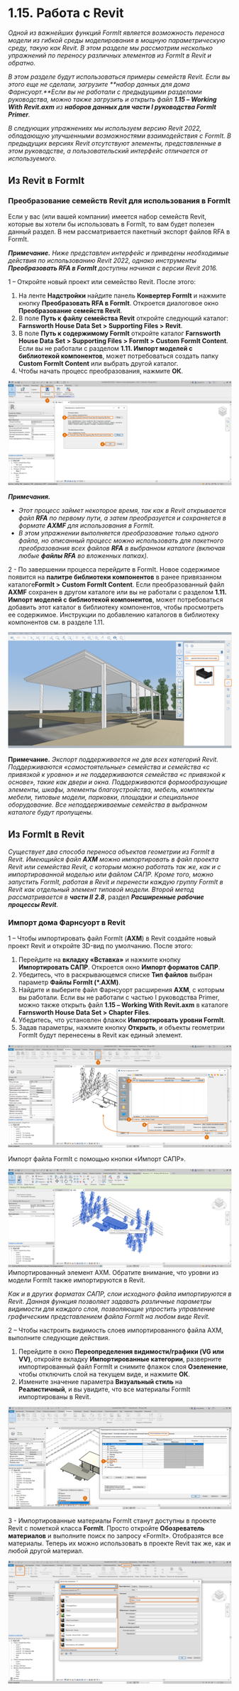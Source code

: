 # 1.15. Работа с Revit

_Одной из важнейших функций FormIt является возможность переноса модели из гибкой среды моделирования в мощную параметрическую среду, такую как Revit. В этом разделе мы рассмотрим несколько упражнений по переносу различных элементов из FormIt в Revit и обратно._

_В этом разделе будут использоваться примеры семейств Revit. Если вы этого еще не сделали, загрузите **набор данных для дома Фарнсуорт.**Если вы не работали с предыдущими разделами руководства, можно также загрузить и открыть файл **1.15 – Working With Revit.axm** из **наборов данных для части I руководства FormIt Primer**._

_В следующих упражнениях мы используем версию Revit 2022, обладающую улучшенными возможностями взаимодействия с FormIt. В предыдущих версиях Revit отсутствуют элементы, представленные в этом руководстве, а пользовательский интерфейс отличается от используемого._

## Из Revit в FormIt

### Преобразование семейств Revit для использования в FormIt

Если у вас \(или вашей компании\) имеется набор семейств Revit, которые вы хотели бы использовать в FormIt, то вам будет полезен данный раздел. В нем рассматривается пакетный экспорт файлов RFA в FormIt.

_**Примечание.**_ _Ниже представлен интерфейс и приведены необходимые действия по использованию Revit 2022, однако инструменты_ _**Преобразовать RFA в FormIt**_ _доступны начиная с версии Revit 2016._

1 – Откройте новый проект или семейство Revit. После этого:

1. На ленте **Надстройки** найдите панель **Конвертер FormIt** и нажмите кнопку **Преобразовать RFA в FormIt**. Откроется диалоговое окно **Преобразование семейств Revit**.
2. В поле **Путь к файлу семейства Revit** откройте следующий каталог: **Farnsworth House Data Set &gt; Supporting Files &gt; Revit**.
3. В поле **Путь к содержимому FormIt** откройте каталог **Farnsworth House Data Set &gt; Supporting Files &gt; FormIt &gt; Custom FormIt Content**. Если вы не работали с разделом **1.11. Импорт моделей с библиотекой компонентов**, может потребоваться создать папку **Custom FormIt Content** или выбрать другой каталог.
4. Чтобы начать процесс преобразования, нажмите **ОК**.

![](../../.gitbook/assets/0%20%2823%29.png)

_**Примечания.**_

* _Этот процесс займет некоторое время, так как в Revit открывается файл __**RFA**__ по первому пути, а затем преобразуется и сохраняется в формате_ _**AXMF**_ _для использования в FormIt._
* _В этом упражнении выполняется преобразование только одного файла, но описанный процесс можно использовать для пакетного преобразования всех файлов_ _**RFA**_ _в выбранном каталоге \(включая любые_ _**файлы RFA**_ _во вложенных папках\)._

2 - По завершении процесса перейдите в FormIt. Новое содержимое появится на **палитре библиотеки компонентов** в ранее привязанном каталоге**FormIt &gt;** **Custom FormIt Content**. Если преобразованный файл **AXMF** сохранен в другом каталоге или вы не работали с разделом **1.11. Импорт моделей с библиотекой компонентов**, может потребоваться добавить этот каталог в библиотеку компонентов, чтобы просмотреть ее содержимое. Инструкции по добавлению каталогов в библиотеку компонентов см. в разделе 1.11.

![](../../.gitbook/assets/1%20%2824%29.png)‌

**Примечание.** _Экспорт поддерживается не для всех категорий Revit. Поддерживаются «самостоятельные» семейства и семейства «с привязкой к уровню» и не поддерживаются семейства «с привязкой к основе», такие как двери и окна. Поддерживаются формообразующие элементы, шкафы, элементы благоустройства, мебель, комплекты мебели, типовые модели, парковки, площадки и специальное оборудование. Все неподдерживаемые семейства в выбранном каталоге будут пропущены._

## Из FormIt в Revit

_Существует два способа переноса объектов геометрии из FormIt в Revit. Имеющийся файл_ _**AXM** можно импортировать в файл проекта Revit или семейства Revit, с которым можно работать так же, как и с импортированной моделью или файлом САПР. Кроме того, можно запустить FormIt, работая в Revit и перенести каждую группу FormIt в Revit как отдельный элемент типовой модели. Второй метод рассматривается в **части II** **2.8**_, раздел _**Расширенные рабочие процессы Revit**._

### Импорт дома Фарнсуорт в Revit

1 – Чтобы импортировать файл FormIt \(**AXM**\) в Revit создайте новый проект Revit и откройте 3D-вид по умолчанию. После этого:

1. Перейдите на **вкладку «Вставка»** и нажмите кнопку **Импортировать САПР**. Откроется окно **Импорт форматов САПР**.
2. Убедитесь, что в раскрывающемся списке **Тип файлов** выбран параметр **Файлы FormIt \(\*.AXM\)**.
3. Найдите и выберите файл Фарнсуорт расширения **AXM**, с которым вы работали. Если вы не работали с частью I руководства Primer, можно также открыть файл **1.15 – Working With Revit.axm** в каталоге **Farnsworth House Data Set &gt; Chapter Files**.
4. Убедитесь, что установлен флажок **Импортировать уровни FormIt**.
5. Задав параметры, нажмите кнопку **Открыть**, и объекты геометрии FormIt будут перенесены в Revit как единый элемент.

![](../../.gitbook/assets/2%20%2824%29.png)

Импорт файла FormIt с помощью кнопки «Импорт САПР».

![](../../.gitbook/assets/3%20%2821%29.png)  Импортированный элемент AXM. Обратите внимание, что уровни из модели FormIt также импортируются в Revit.

_Как и в других форматах САПР, слои исходного файла импортируются в Revit. Данная функция позволяет задавать различные параметры видимости для каждого слоя, позволяющие упростить управление графическим представлением файла FormIt на любом виде Revit._

2 – Чтобы настроить видимость слоев импортированного файла AXM, выполните следующие действия.

1. Перейдите в окно **Переопределения видимости/графики \(VG или VV\)**, откройте вкладку **Импортированные категории**, разверните импортированный файл FormIt и снимите флажок слоя **Озеленение**, чтобы отключить слой на текущем виде, и нажмите **ОК**.
2. Измените значение параметра **Визуальный стиль** на **Реалистичный**, и вы увидите, что все материалы FormIt импортированы в Revit.

![](../../.gitbook/assets/4%20%2820%29.png)

3 - Импортированные материалы FormIt станут доступны в проекте Revit с пометкой класса **FormIt**. Просто откройте **Обозреватель материалов** и выполните поиск по запросу «FormIt». Отобразятся все материалы. Теперь их можно использовать в проекте Revit так же, как и любой другой материал.

![](../../.gitbook/assets/5%20%2819%29.png)

